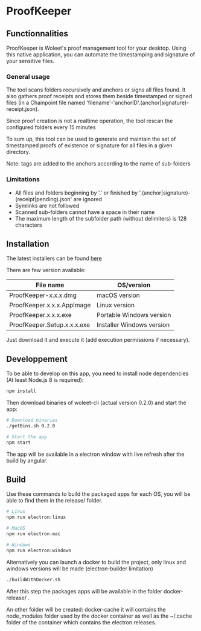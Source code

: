 # ProofKeeper

## Functionnalities

ProofKeeper is Woleet's proof management tool for your desktop. Using this native application, you can automate the timestamping and signature of your sensitive files.

### General usage

The tool scans folders recursively and anchors or signs all files found. It also gathers proof receipts and stores them beside timestamped or signed files (in a Chainpoint file named 'filename'-'anchorID'.(anchor|signature)-receipt.json).

Since proof creation is not a realtime operation, the tool rescan the configured folders every 15 minutes

To sum up, this tool can be used to generate and maintain the set of timestamped proofs of existence or signature for all files in a given directory.

Note: tags are added to the anchors according to the name of sub-folders

### Limitations

* All files and folders beginning by '.' or finished by '.(anchor|signature)-(receipt|pending).json' are ignored
* Symlinks are not followed
* Scanned sub-folders cannot have a space in their name
* The maximum length of the subfolder path (without delimiters) is 128 characters

## Installation

The latest installers can be found [here](https://github.com/woleet/woleet-proofkeeper/releases)

There are few version available:

| File name                   | OS/version                   |
|-----------------------------|---------------------------|
| ProofKeeper-x.x.x.dmg       | macOS version             |
| ProofKeeper.x.x.x.AppImage  | Linux version             |
| ProofKeeper.x.x.x.exe       | Portable Windows version  |
| ProofKeeper.Setup.x.x.x.exe | Installer Windows version |

Just download it and execute it (add execution permissions if necessary).

## Developpement

To be able to develop on this app, you need to install node dependencies (At least Node.js 8 is required):

``` bash
npm install
```

Then download binaries of woleet-cli (actual version 0.2.0) and start the app:

``` bash
# Download binaries
./getBins.sh 0.2.0

# Start the app
npm start
```

The app will be available in a electron window with live refresh after the build by angular.

## Build

Use these commands to build the packaged apps for each OS, you will be able to find them in the release/ folder.

``` bash
# Linux
npm run electron:linux

# MacOS
npm run electron:mac

# Windows
npm run electron:windows
```

Alternatively you can launch a docker to build the project, only linux and windows versions will be made (electron-builder limitation)

```bash
./buildWithDocker.sh
```

After this step the packages apps will be available in the folder docker-release/ .

An other folder will be created: docker-cache it will contains the node_modules folder used by the docker container as well as the ~/.cache folder of the container which contains the electron releases.
